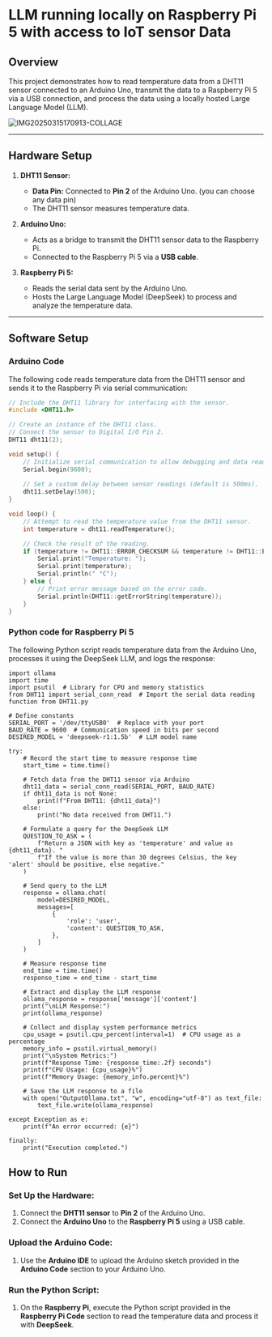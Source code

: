 # LLM running locally on Raspberry Pi 5 with access to IoT sensor Data

## Overview

This project demonstrates how to read temperature data from a DHT11 sensor connected to an Arduino Uno, transmit the data to a Raspberry Pi 5 via a USB connection, and process the data using a locally hosted Large Language Model (LLM).

![IMG20250315170913-COLLAGE](https://github.com/user-attachments/assets/09dff353-f704-43fe-b605-bb106815200f)

---

## Hardware Setup

1. **DHT11 Sensor:**
   - **Data Pin:** Connected to **Pin 2** of the Arduino Uno. (you can choose any data pin)
   - The DHT11 sensor measures temperature data.

2. **Arduino Uno:**
   - Acts as a bridge to transmit the DHT11 sensor data to the Raspberry Pi.
   - Connected to the Raspberry Pi 5 via a **USB cable**. 

3. **Raspberry Pi 5:**
   - Reads the serial data sent by the Arduino Uno.
   - Hosts the Large Language Model (DeepSeek) to process and analyze the temperature data.

---

## Software Setup

### Arduino Code

The following code reads temperature data from the DHT11 sensor and sends it to the Raspberry Pi via serial communication:

```cpp
// Include the DHT11 library for interfacing with the sensor.
#include <DHT11.h>

// Create an instance of the DHT11 class.
// Connect the sensor to Digital I/O Pin 2.
DHT11 dht11(2);

void setup() {
    // Initialize serial communication to allow debugging and data readout.
    Serial.begin(9600);
    
    // Set a custom delay between sensor readings (default is 500ms).
    dht11.setDelay(500);
}

void loop() {
    // Attempt to read the temperature value from the DHT11 sensor.
    int temperature = dht11.readTemperature();

    // Check the result of the reading.
    if (temperature != DHT11::ERROR_CHECKSUM && temperature != DHT11::ERROR_TIMEOUT) {
        Serial.print("Temperature: ");
        Serial.print(temperature);
        Serial.println(" °C");
    } else {
        // Print error message based on the error code.
        Serial.println(DHT11::getErrorString(temperature));
    }
}

```

### Python code for Raspberry Pi 5
The following Python script reads temperature data from the Arduino Uno, processes it using the DeepSeek LLM, and logs the response:

```python3
import ollama
import time
import psutil  # Library for CPU and memory statistics
from DHT11 import serial_conn_read  # Import the serial data reading function from DHT11.py

# Define constants
SERIAL_PORT = '/dev/ttyUSB0'  # Replace with your port
BAUD_RATE = 9600  # Communication speed in bits per second
DESIRED_MODEL = 'deepseek-r1:1.5b'  # LLM model name

try:
    # Record the start time to measure response time
    start_time = time.time()

    # Fetch data from the DHT11 sensor via Arduino
    dht11_data = serial_conn_read(SERIAL_PORT, BAUD_RATE)
    if dht11_data is not None:
        print(f"From DHT11: {dht11_data}")
    else:
        print("No data received from DHT11.")

    # Formulate a query for the DeepSeek LLM
    QUESTION_TO_ASK = (
        f"Return a JSON with key as 'temperature' and value as {dht11_data}. "
        f"If the value is more than 30 degrees Celsius, the key 'alert' should be positive, else negative."
    )

    # Send query to the LLM
    response = ollama.chat(
        model=DESIRED_MODEL,
        messages=[
            {
                'role': 'user',
                'content': QUESTION_TO_ASK,
            },
        ]
    )

    # Measure response time
    end_time = time.time()
    response_time = end_time - start_time

    # Extract and display the LLM response
    ollama_response = response['message']['content']
    print("\nLLM Response:")
    print(ollama_response)

    # Collect and display system performance metrics
    cpu_usage = psutil.cpu_percent(interval=1)  # CPU usage as a percentage
    memory_info = psutil.virtual_memory()
    print("\nSystem Metrics:")
    print(f"Response Time: {response_time:.2f} seconds")
    print(f"CPU Usage: {cpu_usage}%")
    print(f"Memory Usage: {memory_info.percent}%")

    # Save the LLM response to a file
    with open("OutputOllama.txt", "w", encoding="utf-8") as text_file:
        text_file.write(ollama_response)

except Exception as e:
    print(f"An error occurred: {e}")

finally:
    print("Execution completed.")

```
## How to Run

### Set Up the Hardware:
1. Connect the **DHT11 sensor** to **Pin 2** of the Arduino Uno.
2. Connect the **Arduino Uno** to the **Raspberry Pi 5** using a USB cable.

### Upload the Arduino Code:
1. Use the **Arduino IDE** to upload the Arduino sketch provided in the **Arduino Code** section to your Arduino Uno.

### Run the Python Script:
1. On the **Raspberry Pi**, execute the Python script provided in the **Raspberry Pi Code** section to read the temperature data and process it with **DeepSeek**.

